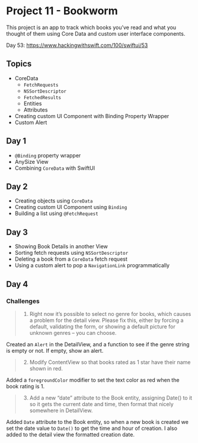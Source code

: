# Project 11 - Bookworm

This project is an app to track which books you’ve read and what you thought of them using Core Data and custom user interface components.

Day 53: https://www.hackingwithswift.com/100/swiftui/53

## Topics

- CoreData 
  - `FetchRequests`
  - `NSSortDescriptor`
  - `FetchedResults`
  - Entities
  - Attributes
-  Creating custom UI Component with Binding Property Wrapper
- Custom Alert

## Day 1

- `@Binding` property wrapper
- AnySize View 
- Combining `CoreData` with SwiftUI

## Day 2

- Creating objects using `CoreData`
- Creating custom UI Component using `Binding`
- Building a list using `@FetchRequest`

## Day 3

- Showing Book Details in another View
- Sorting fetch requests using `NSSortDescriptor`
- Deleting a book from a `CoreData` fetch request
- Using a custom alert to pop a `NavigationLink` programmatically

## Day 4
### Challenges

>1. Right now it’s possible to select no genre for books, which causes a problem for the detail view. Please fix this, either by forcing a default, validating the form, or showing a default picture for unknown genres – you can choose.

Created an `Alert` in the DetailView, and a function to see if the genre string is empty or not. If empty, show an alert.

>2. Modify ContentView so that books rated as 1 star have their name shown in red.

Added a `foregroundColor` modifier to set the text color as red when the book rating is 1.

>3. Add a new “date” attribute to the Book entity, assigning Date() to it so it gets the current date and time, then format that nicely somewhere in DetailView.

Added `Date` attribute to the Book entity, so when a new book is created we set the date value to `Date()` to get the time and hour of creation. I also added to the detail view the formatted creation date.
